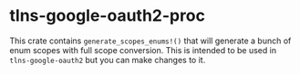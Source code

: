 # tlns-google-oauth2-proc

This crate contains `generate_scopes_enums!()` that will generate a bunch of enum scopes with full scope conversion.
This is intended to be used in `tlns-google-oauth2` but you can make changes to it.
